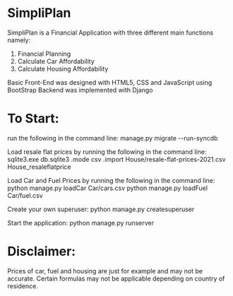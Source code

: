 # SimpliPlan

SimpliPlan is a Financial Application with three different main functions namely:
1. Financial Planning
2. Calculate Car Affordability
3. Calculate Housing Affordability

Basic Front-End was designed with HTML5, CSS and JavaScript using BootStrap
Backend was implemented with Django


# To Start:
run the following in the command line: manage.py migrate --run-syncdb

Load resale flat prices by running the following in the command line:
sqlite3.exe db.sqlite3
.mode csv
.import House/resale-flat-prices-2021.csv House_resaleflatprice

Load Car and Fuel Prices by running the following in the command line:
python manage.py loadCar Car/cars.csv
python manage.py loadFuel Car/fuel.csv

Create your own superuser:
python manage.py createsuperuser

Start the application:
python manage.py runserver

# Disclaimer:
Prices of car, fuel and housing are just for example and may not be accurate.
Certain formulas may not be applicable depending on country of residence.
